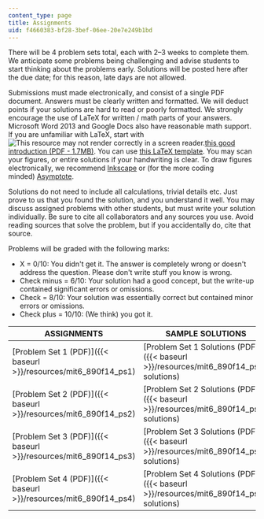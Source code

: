 ```yaml
---
content_type: page
title: Assignments
uid: f4660383-bf28-3bef-06ee-20e7e249b1bd
---
```


There will be 4 problem sets total, each with 2–3 weeks to complete them. We anticipate some problems being challenging and advise students to start thinking about the problems early. Solutions will be posted here after the due date; for this reason, late days are not allowed.

Submissions must made electronically, and consist of a single PDF document. Answers must be clearly written and formatted. We will deduct points if your solutions are hard to read or poorly formatted. We strongly encourage the use of LaTeX for written / math parts of your answers. Microsoft Word 2013 and Google Docs also have reasonable math support. If you are unfamiliar with LaTeX, start with ![This resource may not render correctly in a screen reader.](/images/inacessible.gif)[this good introduction (PDF - 1.7MB)](http://www.ctan.org/tex-archive/info/lshort/english/lshort.pdf). You can use [this LaTeX template](http://courses.csail.mit.edu/6.890/fall14/psets/hw-template.tex). You may scan your figures, or entire solutions if your handwriting is clear. To draw figures electronically, we recommend [Inkscape](http://inkscape.org/en/) or (for the more coding minded) [Asymptote](http://asymptote.sourceforge.net/).

Solutions do not need to include all calculations, trivial details etc. Just prove to us that you found the solution, and you understand it well. You may discuss assigned problems with other students, but must write your solution individually. Be sure to cite all collaborators and any sources you use. Avoid reading sources that solve the problem, but if you accidentally do, cite that source.

Problems will be graded with the following marks:

*   X = 0/10: You didn't get it. The answer is completely wrong or doesn't address the question. Please don't write stuff you know is wrong.
*   Check minus = 6/10: Your solution had a good concept, but the write-up contained significant errors or omissions.
*   Check = 8/10: Your solution was essentially correct but contained minor errors or omissions.
*   Check plus = 10/10: (We think) you got it.

| ASSIGNMENTS | SAMPLE SOLUTIONS |
| --- | --- |
| [Problem Set 1 (PDF)]({{< baseurl >}}/resources/mit6_890f14_ps1) | [Problem Set 1 Solutions (PDF)]({{< baseurl >}}/resources/mit6_890f14_ps1-solutions) |
| [Problem Set 2 (PDF)]({{< baseurl >}}/resources/mit6_890f14_ps2) | [Problem Set 2 Solutions (PDF)]({{< baseurl >}}/resources/mit6_890f14_ps2-solutions) |
| [Problem Set 3 (PDF)]({{< baseurl >}}/resources/mit6_890f14_ps3) | [Problem Set 3 Solutions (PDF)]({{< baseurl >}}/resources/mit6_890f14_ps3-solutions) |
| [Problem Set 4 (PDF)]({{< baseurl >}}/resources/mit6_890f14_ps4) | [Problem Set 4 Solutions (PDF)]({{< baseurl >}}/resources/mit6_890f14_ps4-solutions)